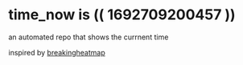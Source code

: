 # time_now is (( 1692709200457 ))

an automated repo that shows the currnent time

inspired by [breakingheatmap](https://github.com/breakingheatmap/breakingheatmap)
